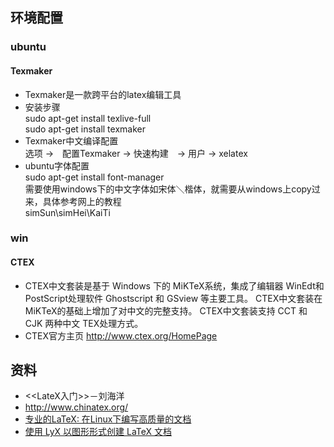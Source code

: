 ## 环境配置
### ubuntu
#### Texmaker
+ Texmaker是一款跨平台的latex编辑工具
+ 安装步骤  
    sudo apt-get install texlive-full  
    sudo apt-get install texmaker  
+ Texmaker中文编译配置  
    选项 ->　配置Texmaker -> 快速构建　-> 用户 -> xelatex  
+ ubuntu字体配置  
    sudo apt-get install font-manager  
    需要使用windows下的中文字体如宋体＼楷体，就需要从windows上copy过来，具体参考网上的教程　　   
    simSun\simHei\KaiTi    
    
### win
#### CTEX
+ CTEX中文套装是基于 Windows 下的 MiKTeX系统，集成了编辑器 WinEdt和 PostScript处理软件 Ghostscript 和 GSview 等主要工具。 CTEX中文套装在 MiKTeX的基础上增加了对中文的完整支持。 CTEX中文套装支持 CCT 和 CJK 两种中文 TEX处理方式。   
+ CTEX官方主页 <http://www.ctex.org/HomePage>

## 资料
+ <<LateX入门>>－刘海洋
+ <http://www.chinatex.org/>
+ [专业的LaTeX: 在Linux下编写高质量的文档](https://www.ibm.com/developerworks/cn/linux/l-latex/)
+ [使用 LyX 以图形形式创建 LaTeX 文档](http://www.ibm.com/developerworks/cn/opensource/os-lyx/)